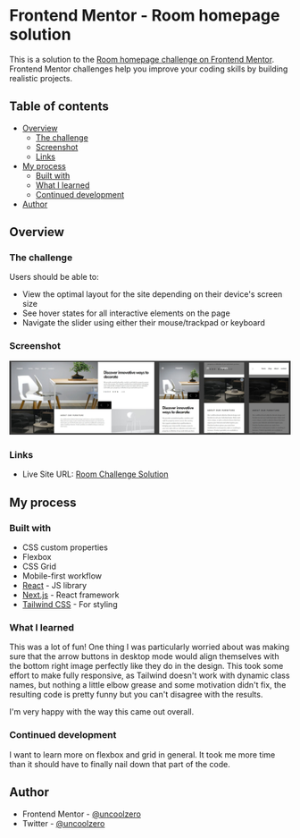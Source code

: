# Frontend Mentor - Room homepage solution

This is a solution to the [Room homepage challenge on Frontend Mentor](https://www.frontendmentor.io/challenges/room-homepage-BtdBY_ENq). Frontend Mentor challenges help you improve your coding skills by building realistic projects. 

## Table of contents

- [Overview](#overview)
  - [The challenge](#the-challenge)
  - [Screenshot](#screenshot)
  - [Links](#links)
- [My process](#my-process)
  - [Built with](#built-with)
  - [What I learned](#what-i-learned)
  - [Continued development](#continued-development)
- [Author](#author)


## Overview

### The challenge

Users should be able to:

- View the optimal layout for the site depending on their device's screen size
- See hover states for all interactive elements on the page
- Navigate the slider using either their mouse/trackpad or keyboard

### Screenshot

![](./screenshot.jpg)


### Links

- Live Site URL: [Room Challenge Solution](https://room-challenge-ucz.netlify.app/)

## My process

### Built with

- CSS custom properties
- Flexbox
- CSS Grid
- Mobile-first workflow
- [React](https://reactjs.org/) - JS library
- [Next.js](https://nextjs.org/) - React framework
- [Tailwind CSS](https://tailwindcss.com/) - For styling

### What I learned

This was a lot of fun! One thing I was particularly worried about was making sure that the arrow buttons in desktop mode would align themselves with the bottom right image perfectly like they do in the design. This took some effort to make fully responsive, as Tailwind doesn't work with dynamic class names, but nothing a little elbow grease and some motivation didn't fix, the resulting code is pretty funny but you can't disagree with the results.

I'm very happy with the way this came out overall.

### Continued development

I want to learn more on flexbox and grid in general. It took me more time than it should have to finally nail down that part of the code.

## Author

- Frontend Mentor - [@uncoolzero](https://www.frontendmentor.io/profile/astroboard)
- Twitter - [@uncoolzero](https://www.twitter.com/uncoolzero)

